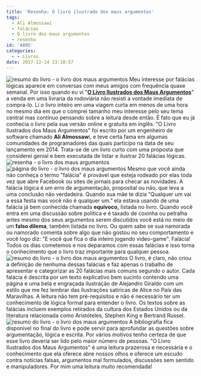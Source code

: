 ```yaml
---
title: 'Resenha: O livro ilustrado dos maus argumentos'
tags:
  - Ali Almossawi
  - falácias
  - O livro dos maus argumentos
  - resenha
id: '4805'
categories:
  - - Livros
date: 2017-12-14 13:10:57
---
```


![resumo do livro - o livro dos maus argumentos](http://natalia.blog.br/wp-content/uploads/2017/06/resenha-o-livro-dos-maus-argumentos.jpg) Meu interesse por falácias lógicas aparece em conversas com meus amigos com frequência quase semanal. Por isso quando eu vi "[**O Livro Ilustrados dos Maus Argumentos**](http://www.esextante.com.br/livros/olivroilustradodosmausargumentos/)" a venda em uma livraria da rodoviária não resisti a vontade imediata de compra-lo. Lí o livro inteiro em uma viagem curta em menos de uma hora no mesmo dia em que o comprei tamanho meu interesse pelo seu tema central mas continuo pensando sobre a leitura desde então. É fato que eu já conhecia o livro pela sua versão online e gratuita em inglês. "O Livro Ilustrados dos Maus Argumentos" foi escrito por um engenheiro de software chamado **Ali Almossaw**i, e teve certa fama em algumas comunidades de programadores das quais participo na data de seu lançamento em 2014. Trata-se de um livro curto com uma proposta que considerei genial e bem executada de listar e ilustrar 20 falácias lógicas. ![resenha - o livro dos maus argumentos ](http://natalia.blog.br/wp-content/uploads/2017/06/página-do-livro-o-livro-dos-maus-argumentos.jpg) ![página do livro - o livro dos maus argumentos](http://natalia.blog.br/wp-content/uploads/2017/06/resumo-do-livro-o-livro-dos-maus-argumentos.jpg) Mesmo que você ainda não conheça o termo "falácia" é provável que esteja rodeado por elas toda vez que abre Facebook ou sites de jornais para checar as novidades. A falácia lógica é um erro de argumentação, proposital ou não, que leva a uma conclusão não verdadeira.  Quando sua mãe te dizia "Qualquer um vai a essa festa mas você não é qualquer um." ela estava usando de uma falácia já bem conhecida chamada **equívoco,** listada no livro. Quando você entra em uma discussão sobre política e é taxado de coxinha ou petralha antes mesmo dos seus argumentos serem discutidos você está no meio de um **falso dilema**, também listada no livro. Ou quem sabe se sua namorada ou namorado comenta sobre algo que não gostou no seu comportamento e você logo diz: "E você que fica o dia inteiro jogando video-game". Falácia! Todos os dias cometemos e nos deparamos com essas falácias e isso torna o conhecimento que o livro traz importante para qualquer pessoa. ![resumo do livro - o livro dos maus argumentos ](http://natalia.blog.br/wp-content/uploads/2017/06/lombada-do-livro-o-livro-dos-maus-argumentos.jpg) O livro, é claro, não criou a definição de nenhuma dessas falácias e faz apenas o trabalho de apresentar e categorizar as 20 falácias mais comuns segundo o autor. Cada falácia é descrita por um texto explicativo bem sucinto contendo uma página e uma bela e engraçada ilustração de Alejandro Giraldo com um estilo que me fez lembrar das ilustrações satíricas de Alice no País das Maravilhas. A leitura não tem pré-requisitos e não é necessário ter um conhecimento de lógica formal para entender o livro.  Os textos sobre as falácias incluem exemplos retirados da cultura dos Estados Unidos ou da literatura relacionada como Aristóteles, Stephen King e Bertrand Russel. ![resumo do livro - o livro dos maus argumentos](http://natalia.blog.br/wp-content/uploads/2017/06/contra-capa-o-livro-dos-maus-argumentos.jpg) A bibliografia fica disponível no final do livro e pode servir para aprofundar as questões sobre argumentação, lógica e escrita.  Por vários motivos tenho certeza de que esse livro deveria ser lido pelo maior número de pessoas. "O Livro Ilustrados dos Maus Argumentos" é uma leitura prazerosa e necessária e o conhecimento que ela oferece abre nossos olhos e oferece um escudo contra notícias falsas, argumentos mal formulados, discussões sem sentido e manipuladores. Por mim uma leitura muito recomendada!